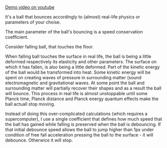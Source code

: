 [Demo video on youtube](https://youtu.be/iaNiIlN-Ybo)

It's a ball that bounces accordingly to (almost) real-life physics or parameters of your choise.

The main parameter of the ball's bouncing is a speed conservation coefficient.

Consider falling ball, that touches the floor.

When falling ball touches the surface in real life, the ball is being a little deformed respectively its elasticity and other parameters.
The surface on which it has fallen, is also being a little deformed.
Part of the kinetic energy of the ball would be transformed into heat.
Some kinetic energy will be spent on creating waves of pressure in surrounding matter (sound
electromagnetic and gravitational waves. At some point the ball and surrounding matter will partially
recover their shapes and as a result the ball will bounce. This process in real life is almost unstoppable
until some Planck time, Planck distance and Planck energy quantum effects make the ball actuall stop
moving.

Instead of doing this over-complicated calculations (which requires a supercomputer),
I use a single coefficient that defines how much speed that the ball has gained while
falling is preserved when the ball is debouncing.
If that initial debounce speed allows the ball to jump higher than 1px under condition of free fall
acceleration pressing the ball to the surface - it will debounce. Otherwice it will stop.
